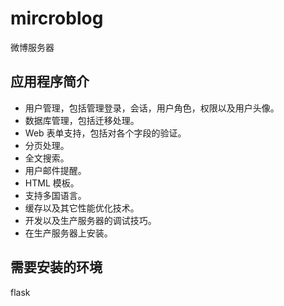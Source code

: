 # mircroblog
微博服务器

## 应用程序简介
* 用户管理，包括管理登录，会话，用户角色，权限以及用户头像。
* 数据库管理，包括迁移处理。
* Web 表单支持，包括对各个字段的验证。
* 分页处理。
* 全文搜索。
* 用户邮件提醒。
* HTML 模板。
* 支持多国语言。
* 缓存以及其它性能优化技术。
* 开发以及生产服务器的调试技巧。
* 在生产服务器上安装。

## 需要安装的环境
flask